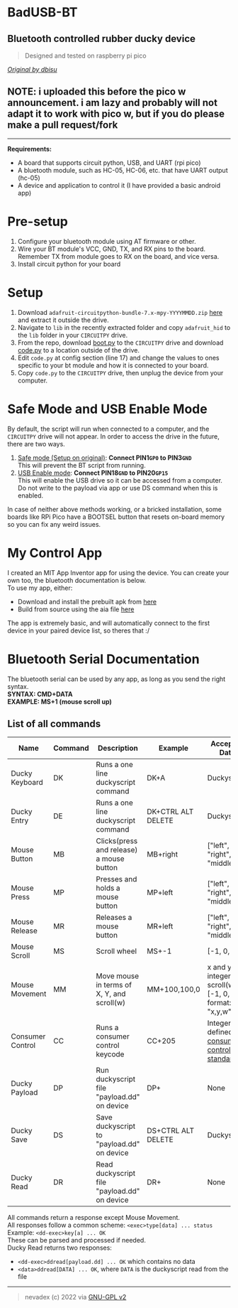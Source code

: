 # BadUSB-BT
## Bluetooth controlled rubber ducky device
> Designed and tested on raspberry pi pico

[*Original by dbisu*](https://github.com/dbisu/pico-ducky/)

## NOTE: i uploaded this before the pico w announcement. i am lazy and probably will not adapt it to work with pico w, but if you do please make a pull request/fork

---
**Requirements:**
- A board that supports circuit python, USB, and UART (rpi pico)
- A bluetooth module, such as HC-05, HC-06, etc. that have UART output (hc-05)
- A device and application to control it (I have provided a basic android app)

# Pre-setup
1. Configure your bluetooth module using AT firmware or other.  
2. Wire your BT module's VCC, GND, TX, and RX pins to the board. Remember TX from module goes to RX on the board, and vice versa.  
3. Install circuit python for your board  

# Setup
1. Download `adafruit-circuitpython-bundle-7.x-mpy-YYYYMMDD.zip` [here](https://github.com/adafruit/Adafruit_CircuitPython_Bundle/releases/latest) and extract it outside the drive.
2. Navigate to `lib` in the recently extracted folder and copy `adafruit_hid` to the `lib` folder in your `CIRCUITPY` drive.
3. From the repo, download [boot.py](https://github.com/nevadex/badusb-bt/blob/main/boot.py) to the `CIRCUITPY` drive and download [code.py](https://github.com/nevadex/badusb-bt/blob/main/code.py) to a location outside of the drive.
4. Edit `code.py` at config section (line 17) and change the values to ones specific to your bt module and how it is connected to your board.
5. Copy `code.py` to the `CIRCUITPY` drive, then unplug the device from your computer.

# Safe Mode and USB Enable Mode  
By default, the script will run when connected to a computer, and the `CIRCUITPY` drive will not appear. In order to access the drive in the future, there are two ways.
1. [Safe mode (Setup on original)](https://github.com/dbisu/pico-ducky/#setup-mode): **Connect PIN1`GP0` to PIN3`GND`**<br>This will prevent the BT script from running.
2. [USB Enable mode](https://github.com/dbisu/pico-ducky/#usb-enabledisable-mode): **Connect PIN18`GND` to PIN20`GP15`**<br>This will enable the USB drive so it can be accessed from a computer. Do not write to the payload via app or use DS command when this is enabled.

In case of neither above methods working, or a bricked installation, some boards like RPi Pico have a BOOTSEL button that resets on-board memory so you can fix any weird issues.

# My Control App  
I created an MIT App Inventor app for using the device. You can create your own too, the bluetooth documentation is below.  
To use my app, either:
- Download and install the prebuilt apk from [here](https://github.com/nevadex/badusb-bt/blob/main/badusb_btc.apk)
- Build from source using the aia file [here](https://github.com/nevadex/badusb-bt/blob/main/badusb_btcv2_android.aia)

The app is extremely basic, and will automatically connect to the first device in your paired device list, so theres that :/

# Bluetooth Serial Documentation  
The bluetooth serial can be used by any app, as long as you send the right syntax.  
**SYNTAX: CMD+DATA  
EXAMPLE: MS+1 (mouse scroll up)**  
## List of all commands  

| Name             | Command | Description                                  | Example            | Accepted Data                                                                                                   |
|------------------|---------|----------------------------------------------|--------------------|-----------------------------------------------------------------------------------------------------------------|
| Ducky Keyboard   | DK      | Runs a one line duckyscript command          | DK+A               | Duckyscript                                                                                                     |
| Ducky Entry      | DE      | Runs a one line duckyscript command          | DK+CTRL ALT DELETE | Duckyscript                                                                                                     |
| Mouse Button     | MB      | Clicks(press and release) a mouse button     | MB+right           | ["left", "right", "middle"]                                                                                     |
| Mouse Press      | MP      | Presses and holds a mouse button             | MP+left            | ["left", "right", "middle"]                                                                                     |
| Mouse Release    | MR      | Releases a mouse button                      | MR+left            | ["left", "right", "middle"]                                                                                     |
| Mouse Scroll     | MS      | Scroll wheel                                 | MS+-1              | [-1, 0, 1]                                                                                                      |
| Mouse Movement   | MM      | Move mouse in terms of X, Y, and scroll(w)   | MM+100,100,0       | x and y: integer<br>scroll(w): [-1, 0, 1]<br>format: "x,y,w"                                                    |
| Consumer Control | CC      | Runs a consumer control keycode              | CC+205             | Integer defined in [consumer control standards](https://www.usb.org/sites/default/files/hut1_21_0.pdf#page=118) |
| Ducky Payload    | DP      | Run duckyscript file "payload.dd" on device  | DP+                | None                                                                                                            |
| Ducky Save       | DS      | Save duckyscript to "payload.dd" on device   | DS+CTRL ALT DELETE | Duckyscript                                                                                                     |
| Ducky Read       | DR      | Read duckyscript file "payload.dd" on device | DR+                | None                                                                                                            |

All commands return a response except Mouse Movement.  
All responses follow a common scheme: `<exec>type[data] ... status`  
Example: `<dd-exec>key[a] ... OK`  
These can be parsed and processed if needed.  
Ducky Read returns two responses:
- `<dd-exec>ddread[payload.dd] ... OK` which contains no data
- `<data>ddread[DATA] ... OK`, where `DATA` is the duckyscript read from the file

---

> nevadex (c) 2022 via [GNU-GPL v2](https://github.com/nevadex/badusb-bt/blob/main/LICENSE)
